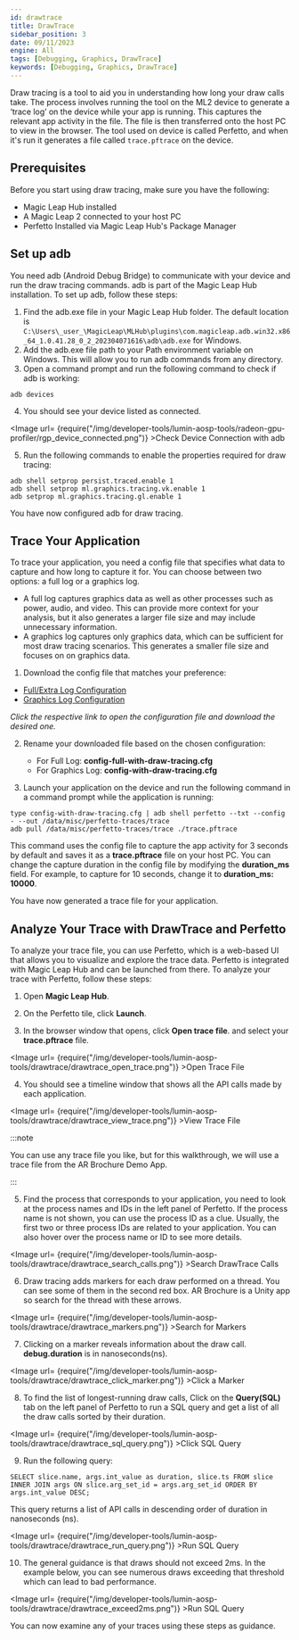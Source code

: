 ```yaml
---
id: drawtrace
title: DrawTrace
sidebar_position: 3
date: 09/11/2023
engine: All
tags: [Debugging, Graphics, DrawTrace]
keywords: [Debugging, Graphics, DrawTrace]
---
```


Draw tracing is a tool to aid you in understanding how long your draw calls take. The process involves running the tool on the ML2 device to generate a ‘trace log’ on the device while your app is running. This captures the relevant app activity in the file. The file is then transferred onto the host PC to view in the browser. The tool used on device is called Perfetto, and when it's run it generates a file called `trace.pftrace` on the device.

## Prerequisites

Before you start using draw tracing, make sure you have the following:

- Magic Leap Hub installed
- A Magic Leap 2 connected to your host PC
- Perfetto Installed via Magic Leap Hub's Package Manager

## Set up adb

You need adb (Android Debug Bridge) to communicate with your device and run the draw tracing commands. adb is part of the Magic Leap Hub installation. To set up adb, follow these steps:

1. Find the adb.exe file in your Magic Leap Hub folder. The default location is `C:\Users\_user_\MagicLeap\MLHub\plugins\com.magicleap.adb.win32.x86_64_1.0.41.28_0_2_202304071616\adb\adb.exe` for Windows.
2. Add the adb.exe file path to your Path environment variable on Windows. This will allow you to run adb commands from any directory.
3. Open a command prompt and run the following command to check if adb is working:

```
adb devices
```

4. You should see your device listed as connected.

<Image url= {require("/img/developer-tools/lumin-aosp-tools/radeon-gpu-profiler/rgp_device_connected.png")} >Check Device Connection with adb</Image>

5. Run the following commands to enable the properties required for draw tracing:

```shell
adb shell setprop persist.traced.enable 1
adb shell setprop ml.graphics.tracing.vk.enable 1
adb setprop ml.graphics.tracing.gl.enable 1
```

You have now configured adb for draw tracing.

## Trace Your Application

To trace your application, you need a config file that specifies what data to capture and how long to capture it for. You can choose between two options: a full log or a graphics log.

- A full log captures graphics data as well as other processes such as power, audio, and video. This can provide more context for your analysis, but it also generates a larger file size and may include unnecessary information.
- A graphics log captures only graphics data, which can be sufficient for most draw tracing scenarios. This generates a smaller file size and focuses on on graphics data.

1. Download the config file that matches your preference:

- [Full/Extra Log Configuration](/resources/config-full-with-draw-tracing.txt)
- [Graphics Log Configuration](/resources/config-with-draw-tracing.txt)

*Click the respective link to open the configuration file and download the desired one.*

2. Rename your downloaded file based on the chosen configuration:
   - For Full Log: **config-full-with-draw-tracing.cfg**
   - For Graphics Log: **config-with-draw-tracing.cfg**

3. Launch your application on the device and run the following command in a command prompt while the application is running:

```shell
type config-with-draw-tracing.cfg | adb shell perfetto --txt --config - --out /data/misc/perfetto-traces/trace
adb pull /data/misc/perfetto-traces/trace ./trace.pftrace
```

This command uses the config file to capture the app activity for 3 seconds by default and saves it as a **trace.pftrace** file on your host PC. You can change the capture duration in the config file by modifying the **duration_ms** field. For example, to capture for 10 seconds, change it to **duration_ms: 10000**.

You have now generated a trace file for your application.

## Analyze Your Trace with DrawTrace and Perfetto

To analyze your trace file, you can use Perfetto, which is a web-based UI that allows you to visualize and explore the trace data. Perfetto is integrated with Magic Leap Hub and can be launched from there. To analyze your trace with Perfetto, follow these steps:

1. Open **Magic Leap Hub**.

2. On the Perfetto tile, click **Launch**.

3. In the browser window that opens, click **Open trace file**. and select your **trace.pftrace** file.

 <Image url= {require("/img/developer-tools/lumin-aosp-tools/drawtrace/drawtrace_open_trace.png")} >Open Trace File</Image>

4. You should see a timeline window that shows all the API calls made by each application.

<Image url= {require("/img/developer-tools/lumin-aosp-tools/drawtrace/drawtrace_view_trace.png")} >View Trace File</Image>

:::note

You can use any trace file you like, but for this walkthrough, we will use a trace file from the AR Brochure Demo App.

:::

5. Find the process that corresponds to your application, you need to look at the process names and IDs in the left panel of Perfetto. If the process name is not shown, you can use the process ID as a clue. Usually, the first two or three process IDs are related to your application. You can also hover over the process name or ID to see more details.

<Image url= {require("/img/developer-tools/lumin-aosp-tools/drawtrace/drawtrace_search_calls.png")} >Search DrawTrace Calls</Image>

6. Draw tracing adds markers for each draw performed on a thread. You can see some of them in the second red box. AR Brochure is a Unity app so search for the thread with these arrows.

<Image url= {require("/img/developer-tools/lumin-aosp-tools/drawtrace/drawtrace_markers.png")} >Search for Markers</Image>

7. Clicking on a marker reveals information about the draw call. **debug.duration** is in nanoseconds(ns).

<Image url= {require("/img/developer-tools/lumin-aosp-tools/drawtrace/drawtrace_click_marker.png")} >Click a Marker</Image>

8. To find the list of longest-running draw calls, Click on the **Query(SQL)** tab on the left panel of Perfetto to run a SQL query and get a list of all the draw calls sorted by their duration.

<Image url= {require("/img/developer-tools/lumin-aosp-tools/drawtrace/drawtrace_sql_query.png")} >Click SQL Query</Image>

9. Run the following query:

```shell
SELECT slice.name, args.int_value as duration, slice.ts FROM slice INNER JOIN args ON slice.arg_set_id = args.arg_set_id ORDER BY args.int_value DESC;
```

This query returns a list of API calls in descending order of duration in nanoseconds (ns).

<Image url= {require("/img/developer-tools/lumin-aosp-tools/drawtrace/drawtrace_run_query.png")} >Run SQL Query</Image>

10. The general guidance is that draws should not exceed 2ms. In the example below, you can see numerous draws exceeding that threshold which can lead to bad performance.

<Image url= {require("/img/developer-tools/lumin-aosp-tools/drawtrace/drawtrace_exceed2ms.png")} >Run SQL Query</Image>

You can now examine any of your traces using these steps as guidance.
